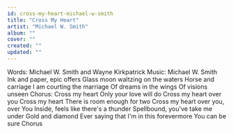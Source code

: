 ```yaml
---
id: cross-my-heart-michael-w-smith
title: "Cross My Heart"
artist: "Michael W. Smith"
album: ""
cover: ""
created: ""
updated: ""
---
```


Words: Michael W. Smith and Wayne Kirkpatrick
Music: Michael W. Smith
Ink and paper, epic offers
Glass moon waltzing on the waters
Horse and carriage
I am courting the marriage
Of dreams in the wings
Of visions unseen
Chorus:
Cross my heart
Only your love will do
Cross my heart over you
Cross my heart
There is room enough for two
Cross my heart over you, over You
Inside, feels like there's a thunder
Spellbound, you've take me under
Gold and diamond
Ever saying that I'm in this forevermore
You can be sure
Chorus